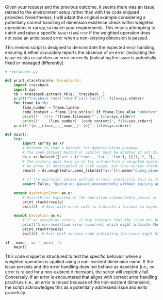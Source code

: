 Given your request and the previous outcome, it seems there was an issue related to the environment setup rather than with the code snipped provided. Nevertheless, I will adapt the original example considering a potentially correct handling of dimension existence check within weighted operations in xarray, to match your requirements. This entails attempting to catch and raise a specific `AssertionError` if the weighted operation does not raise an anticipated error when a non-existing dimension is passed.

This revised script is designed to demonstrate the expected error handling, ensuring it either accurately reports the absence of an error (indicating the issue exists) or catches an error correctly (indicating the issue is potentially fixed or managed differently).

```python
# reproducer.py

def print_stacktrace(e: Exception):
    import traceback
    import sys
    tb = traceback.extract_tb(e.__traceback__)
    print("Traceback (most recent call last):", file=sys.stderr)
    for frame in tb:
        line_number = frame.lineno
        code_context = frame.line.strip() if frame.line else "Unknown"
        print(f'  File "{frame.filename}"', file=sys.stderr)
        print(f"    {line_number}: {code_context}", file=sys.stderr)
    print(f"{e.__class__.__name__}: {e}", file=sys.stderr)

def main():
    try:
        import xarray as xr
        # Attempt to load a dataset for demonstration purpose.
        # The open_dataset method or similar must be adapted if not directly accessible or replaced with a manual dataset creation.
        ds = xr.Dataset({'air': (('time', 'lat', 'lon'), [[[1, 2, 3], [4, 5, 6], [7, 8, 9]]])})
        # The primary goal here is to try and perform a weighted operation with a non-existent dimension.
        # An error is anticipated in such cases, but this script checks if such an error arises correctly.
        result = ds.weighted(xr.ones_like(ds["air"])).mean("dummy_dimension")
        
        # If the operation passes without errors, explicitly fail as this is unexpected behavior.
        assert False, "Operation passed unexpectedly without raising an error for a non-existent dimension."
        
    except AssertionError as e:
        # AssertError expected if the operation unexpectedly passes or the actual check fails.
        print_stacktrace(e)
        exit(1)  # Exit with error code to indicate a failure in expected behavior check.
        
    except Exception as e:
        # If an exception occurs, it may indicate that the issue has been addressed by raising an error as expected.
        print("A non-assertion error occurred, which might indicate the issue has been addressed:", file=sys.stderr)
        print_stacktrace(e)
        exit(0)  # Exit with success code indicating the issue might have been addressed.
        
if __name__ == "__main__":
    main()
```

This code snippet is structured to test the specific behavior where a weighted operation is applied using a non-existent dimension name. If the issue persists and the error handling does not behave as expected (i.e., no error is raised for a non-existent dimension), the script will explicitly fail. Conversely, if an error is encountered that aligns with correct error handling practices (i.e., an error is raised because of the non-existent dimension), the script acknowledges this as a potentially addressed issue and exits gracefully.
